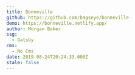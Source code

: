 ```yaml
---
title: Bonneville
github: https://github.com/bagseye/bonneville
demo: https://bonneville.netlify.app/
author: Morgan Baker
ssg:
  - Gatsby
cms:
  - No Cms
date: 2019-08-24T20:24:33.000Z
stale: false
---
```

